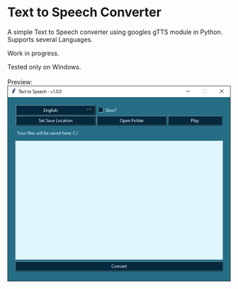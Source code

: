 # Text to Speech Converter

A simple Text to Speech converter using googles gTTS module in Python. Supports several Languages.

Work in progress.

Tested only on Windows.
</br></br>
Preview:
</br>
![Preview](tts-preview3.PNG)


